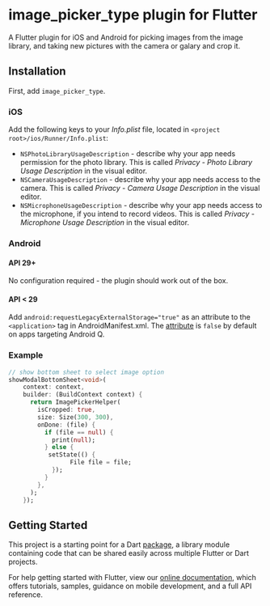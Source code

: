 # image_picker_type plugin for Flutter

A Flutter plugin for iOS and Android for picking images from the image library,
and taking new pictures with the camera or galary and crop it.

## Installation

First, add `image_picker_type`.

### iOS

Add the following keys to your _Info.plist_ file, located in `<project root>/ios/Runner/Info.plist`:

* `NSPhotoLibraryUsageDescription` - describe why your app needs permission for the photo library. This is called _Privacy - Photo Library Usage Description_ in the visual editor.
* `NSCameraUsageDescription` - describe why your app needs access to the camera. This is called _Privacy - Camera Usage Description_ in the visual editor.
* `NSMicrophoneUsageDescription` - describe why your app needs access to the microphone, if you intend to record videos. This is called _Privacy - Microphone Usage Description_ in the visual editor.

### Android

#### API 29+
No configuration required - the plugin should work out of the box.

#### API < 29

Add `android:requestLegacyExternalStorage="true"` as an attribute to the `<application>` tag in AndroidManifest.xml. The [attribute](https://developer.android.com/training/data-storage/compatibility) is `false` by default on apps targeting Android Q.


### Example

``` dart
// show bottom sheet to select image option
showModalBottomSheet<void>(
    context: context,
    builder: (BuildContext context) {
      return ImagePickerHelper(
        isCropped: true,
        size: Size(300, 300),
        onDone: (file) {
          if (file == null) {
            print(null);
          } else {
           setState(() {
                 File file = file;
            });
          }
        },
      );
    });
```


## Getting Started

This project is a starting point for a Dart
[package](https://flutter.dev/developing-packages/),
a library module containing code that can be shared easily across
multiple Flutter or Dart projects.

For help getting started with Flutter, view our 
[online documentation](https://flutter.dev/docs), which offers tutorials, 
samples, guidance on mobile development, and a full API reference.
